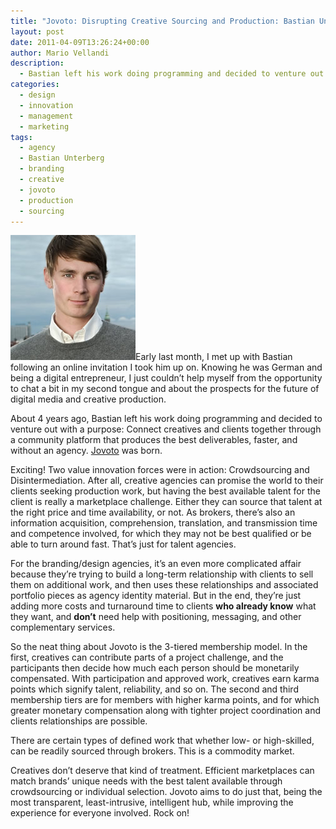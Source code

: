 ```yaml
---
title: "Jovoto: Disrupting Creative Sourcing and Production: Bastian Unterberg"
layout: post
date: 2011-04-09T13:26:24+00:00
author: Mario Vellandi
description:
  - Bastian left his work doing programming and decided to venture out with a purpose-- Connect creatives and clients together through a community platform that produces the best deliverables, faster, and without an agency
categories:
  - design
  - innovation
  - management
  - marketing
tags:
  - agency
  - Bastian Unterberg
  - branding
  - creative
  - jovoto
  - production
  - sourcing
---
```

<img src="/images/2011/bastian-unterberg-jovoto.jpg" />Early last month, I met up with Bastian following an online invitation I took him up on. Knowing he was German and being a digital entrepreneur, I just couldn&#8217;t help myself from the opportunity to chat a bit in my second tongue and about the prospects for the future of digital media and creative production.

About 4 years ago, Bastian left his work doing programming and decided to venture out with a purpose: Connect creatives and clients together through a community platform that produces the best deliverables, faster, and without an agency. [Jovoto](http://www.jovoto.com/) was born.

Exciting! Two value innovation forces were in action: Crowdsourcing and Disintermediation. After all, creative agencies can promise the world to their clients seeking production work, but having the best available talent for the client is really a marketplace challenge. Either they can source that talent at the right price and time availability, or not. As brokers, there&#8217;s also an information acquisition, comprehension, translation, and transmission time and competence involved, for which they may not be best qualified or be able to turn around fast. That&#8217;s just for talent agencies.

For the branding/design agencies, it&#8217;s an even more complicated affair because they&#8217;re trying to build a long-term relationship with clients to sell them on additional work, and then uses these relationships and associated portfolio pieces as agency identity material. But in the end, they&#8217;re just adding more costs and turnaround time to clients **who already know** what they want, and **don&#8217;t** need help with positioning, messaging, and other complementary services.

So the neat thing about Jovoto is the 3-tiered membership model. In the first, creatives can contribute parts of a project challenge, and the participants then decide how much each person should be monetarily compensated. With participation and approved work, creatives earn karma points which signify talent, reliability, and so on. The second and third membership tiers are for members with higher karma points, and for which greater monetary compensation along with tighter project coordination and clients relationships are possible.

There are certain types of defined work that whether low- or high-skilled, can be readily sourced through brokers. This is a commodity market.

Creatives don&#8217;t deserve that kind of treatment. Efficient marketplaces can match brands&#8217; unique needs with the best talent available through crowdsourcing or individual selection. Jovoto aims to do just that, being the most transparent, least-intrusive, intelligent hub, while improving the experience for everyone involved. Rock on!
